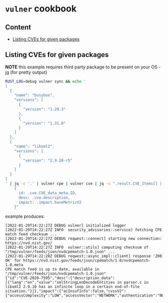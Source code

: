 # `vulner` cookbook

## Content
- [Listing CVEs for given packages](#listing-cves-for-given-packages)


## Listing CVEs for given packages
**NOTE** this example requires third party package to be present on your OS -
[jq](https://stedolan.github.io/jq/) (for pretty output)

```bash
RUST_LOG=debug vulner sync && echo '
[
  {
    "name": "busybox",
    "versions": [
      {
        "version": "1.29.3"
      },
      {
        "version": "1.31.0"
      }
    ]
  },
  {
    "name": "libxml2",
    "versions": [
      {
        "version": "2.9.10-r5"
      }
    ]
  }
]
' | jq -c '.' | vulner cpe | vulner cve | jq -c ".result.CVE_Items[] | \
    {
      id: .cve.CVE_data_meta.ID,
      desc: .cve.description,
      impact: .impact.baseMetricV2
    }"
```
example produces:
```
[2022-01-29T14:22:27Z DEBUG vulner] initialized logger
[2022-01-29T14:22:27Z INFO  security_advisories::service] fetching CPE match feed checksum ...
[2022-01-29T14:22:27Z DEBUG reqwest::connect] starting new connection: https://nvd.nist.gov/
[2022-01-29T14:22:27Z INFO  vulner::utils] computing checksum of "/tmp/vulner/feeds/json/nvdcpematch-1.0.json" ...
[2022-01-29T14:22:28Z DEBUG reqwest::async_impl::client] response '200 OK' for https://nvd.nist.gov/feeds/json/cpematch/1.0/nvdcpematch-1.0.meta
CPE match feed is up to date, available in "/tmp/vulner/feeds/json/nvdcpematch-1.0.json"
{"id":"CVE-2020-7595","desc":{"description_data":[{"lang":"en","value":"xmlStringLenDecodeEntities in parser.c in libxml2 2.9.10 has an infinite loop in a certain end-of-file situation."}]},"impact":{"acInsufInfo":false,"cvssV2":{"accessComplexity":"LOW","accessVector":"NETWORK","authentication":"NONE","availabilityImpact":"PARTIAL","baseScore":5,"confidentialityImpact":"NONE","integrityImpact":"NONE","vectorString":"AV:N/AC:L/Au:N/C:N/I:N/A:P","version":"2.0"},"exploitabilityScore":10,"impactScore":2.9,"obtainAllPrivilege":false,"obtainOtherPrivilege":false,"obtainUserPrivilege":false,"severity":"MEDIUM","userInteractionRequired":false}}
```
